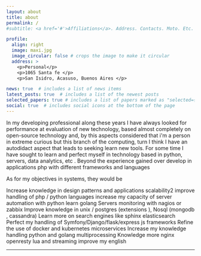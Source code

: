 ```yaml
---
layout: about
title: about
permalink: /
#subtitle: <a href='#'>Affiliations</a>. Address. Contacts. Moto. Etc.

profile:
  align: right
  image: maxi.jpg
  image_circular: false # crops the image to make it circular
  address: >
    <p>Personal</p>
    <p>1065 Santa fe </p>
    <p>San Isidro, Acasuso, Buenos Aires </p>

news: true  # includes a list of news items
latest_posts: true  # includes a list of the newest posts
selected_papers: true # includes a list of papers marked as "selected={true}"
social: true  # includes social icons at the bottom of the page
---
```


In my developing professional along these years I have always looked for performance at
evaluation of new technology, based almost completely on open-source technology and, by this
aspects considered that i'm a person in extreme curious but this branch of the computing, turn I
think I have an autodidact aspect that leads to seeking learn new tools.
For some time I have sought to learn and perfect myself in technology based in python, servers,
data analytics, etc . Beyond the experience gained over develop in applications php with different
frameworks and languages


As for my objectives in systems, they would be

Increase knowledge in design patterns and applications scalability2
improve handling of php / python languages
increase my capacity of server automation with python
learn golang
Servers monitoring with nagios or zabbix
Improve knowledge in unix / postgres (extensions ), Nosql (mongodb , cassandra)
Learn more on search engines like sphinx elasticsearch
Perfect my handling of Symfony/Django/flask/express js frameworks
Refine the use of docker and kubernetes microservices
Increase my knowledge handling python and golang multiprocessing
Knowledge more nginx openresty lua and streaming 
improve my english


***

